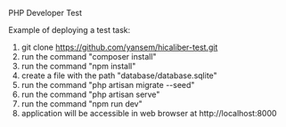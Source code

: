 PHP Developer Test

Example of deploying a test task:
1. git clone https://github.com/yansem/hicaliber-test.git
2. run the command "composer install"
3. run the command "npm install"
4. create a file with the path "database/database.sqlite"
5. run the command "php artisan migrate --seed"
6. run the command "php artisan serve"
7. run the command "npm run dev"
8. application will be accessible in web browser at http://localhost:8000
